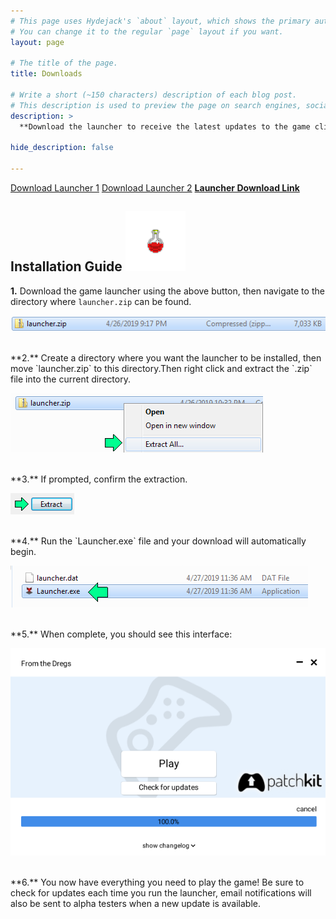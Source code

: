 ```yaml
---
# This page uses Hydejack's `about` layout, which shows the primary author's picture and about text at the top.
# You can change it to the regular `page` layout if you want.
layout: page

# The title of the page.
title: Downloads

# Write a short (~150 characters) description of each blog post.
# This description is used to preview the page on search engines, social media, etc.
description: >
  **Download the launcher to receive the latest updates to the game client!**

hide_description: false

---
```


<!-- Place this tag where you want the button to render. -->
<a class="download-button" href="https://hmason55.github.io/downloads/launcher.zip">Download Launcher 1</a>
<a class="download-button" href="/downloads/launcher.zip">Download Launcher 2</a>
[**Launcher Download Link**](/downloads/launcher.zip)

## Installation Guide <img src="/assets/img/potion_red.png"  width="96" height="96">

**1.** Download the game launcher using the above button, then navigate to the directory where `launcher.zip` can be found.

![Zipped Launcher](/assets/img/zip.png)

<br/>
**2.** Create a directory where you want the launcher to be installed, then move `launcher.zip` to this directory.Then right click and extract the `.zip` file into the current directory.

![Extract All](/assets/img/extract_all.png)

<br/>
**3.** If prompted, confirm the extraction.

![Confirm Extract](/assets/img/confirm_extract.png)

<br/>
**4.** Run the `Launcher.exe` file and your download will automatically begin.

![Launch](/assets/img/launch.png)

<br/>
**5.** When complete, you should see this interface:

![Play or Update](/assets/img/play_update.png)

<br/>
**6.** You now have everything you need to play the game! Be sure to check for updates each time you run the launcher, email notifications will also be sent to alpha testers when a new update is available.

<script async defer src="https://buttons.github.io/buttons.js"></script>
